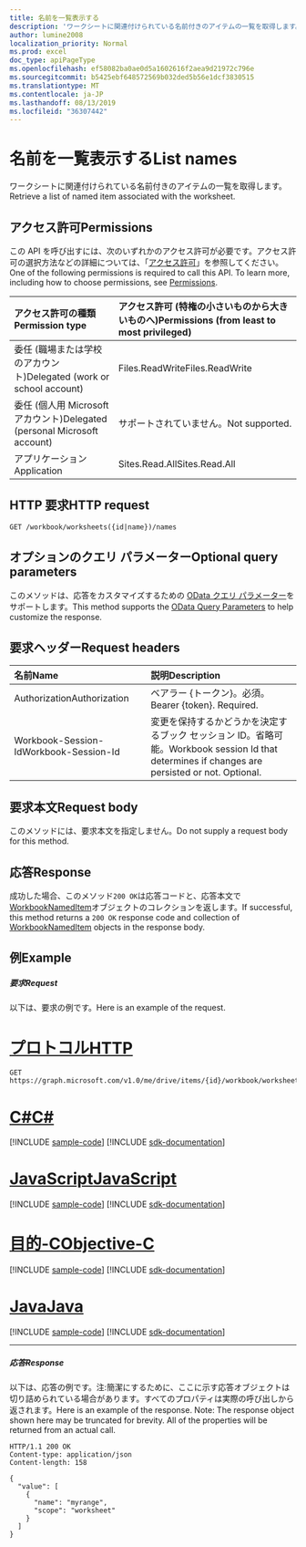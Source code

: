 ```yaml
---
title: 名前を一覧表示する
description: 'ワークシートに関連付けられている名前付きのアイテムの一覧を取得します。 '
author: lumine2008
localization_priority: Normal
ms.prod: excel
doc_type: apiPageType
ms.openlocfilehash: ef58082ba0ae0d5a1602616f2aea9d21972c796e
ms.sourcegitcommit: b5425ebf648572569b032ded5b56e1dcf3830515
ms.translationtype: MT
ms.contentlocale: ja-JP
ms.lasthandoff: 08/13/2019
ms.locfileid: "36307442"
---
```

# <a name="list-names"></a><span data-ttu-id="cb98a-103">名前を一覧表示する</span><span class="sxs-lookup"><span data-stu-id="cb98a-103">List names</span></span>

<span data-ttu-id="cb98a-104">ワークシートに関連付けられている名前付きのアイテムの一覧を取得します。</span><span class="sxs-lookup"><span data-stu-id="cb98a-104">Retrieve a list of named item associated with the worksheet.</span></span> 
## <a name="permissions"></a><span data-ttu-id="cb98a-105">アクセス許可</span><span class="sxs-lookup"><span data-stu-id="cb98a-105">Permissions</span></span>
<span data-ttu-id="cb98a-p101">この API を呼び出すには、次のいずれかのアクセス許可が必要です。アクセス許可の選択方法などの詳細については、「[アクセス許可](/graph/permissions-reference)」を参照してください。</span><span class="sxs-lookup"><span data-stu-id="cb98a-p101">One of the following permissions is required to call this API. To learn more, including how to choose permissions, see [Permissions](/graph/permissions-reference).</span></span>

|<span data-ttu-id="cb98a-108">アクセス許可の種類</span><span class="sxs-lookup"><span data-stu-id="cb98a-108">Permission type</span></span>      | <span data-ttu-id="cb98a-109">アクセス許可 (特権の小さいものから大きいものへ)</span><span class="sxs-lookup"><span data-stu-id="cb98a-109">Permissions (from least to most privileged)</span></span>              |
|:--------------------|:---------------------------------------------------------|
|<span data-ttu-id="cb98a-110">委任 (職場または学校のアカウント)</span><span class="sxs-lookup"><span data-stu-id="cb98a-110">Delegated (work or school account)</span></span> | <span data-ttu-id="cb98a-111">Files.ReadWrite</span><span class="sxs-lookup"><span data-stu-id="cb98a-111">Files.ReadWrite</span></span>    |
|<span data-ttu-id="cb98a-112">委任 (個人用 Microsoft アカウント)</span><span class="sxs-lookup"><span data-stu-id="cb98a-112">Delegated (personal Microsoft account)</span></span> | <span data-ttu-id="cb98a-113">サポートされていません。</span><span class="sxs-lookup"><span data-stu-id="cb98a-113">Not supported.</span></span>    |
|<span data-ttu-id="cb98a-114">アプリケーション</span><span class="sxs-lookup"><span data-stu-id="cb98a-114">Application</span></span> | <span data-ttu-id="cb98a-115">Sites.Read.All</span><span class="sxs-lookup"><span data-stu-id="cb98a-115">Sites.Read.All</span></span> |

## <a name="http-request"></a><span data-ttu-id="cb98a-116">HTTP 要求</span><span class="sxs-lookup"><span data-stu-id="cb98a-116">HTTP request</span></span>
<!-- { "blockType": "ignored" } -->
```http
GET /workbook/worksheets({id|name})/names
```
## <a name="optional-query-parameters"></a><span data-ttu-id="cb98a-117">オプションのクエリ パラメーター</span><span class="sxs-lookup"><span data-stu-id="cb98a-117">Optional query parameters</span></span>
<span data-ttu-id="cb98a-118">このメソッドは、応答をカスタマイズするための [OData クエリ パラメーター](https://developer.microsoft.com/graph/docs/concepts/query_parameters)をサポートします。</span><span class="sxs-lookup"><span data-stu-id="cb98a-118">This method supports the [OData Query Parameters](https://developer.microsoft.com/graph/docs/concepts/query_parameters) to help customize the response.</span></span>

## <a name="request-headers"></a><span data-ttu-id="cb98a-119">要求ヘッダー</span><span class="sxs-lookup"><span data-stu-id="cb98a-119">Request headers</span></span>
| <span data-ttu-id="cb98a-120">名前</span><span class="sxs-lookup"><span data-stu-id="cb98a-120">Name</span></span>      |<span data-ttu-id="cb98a-121">説明</span><span class="sxs-lookup"><span data-stu-id="cb98a-121">Description</span></span>|
|:----------|:----------|
| <span data-ttu-id="cb98a-122">Authorization</span><span class="sxs-lookup"><span data-stu-id="cb98a-122">Authorization</span></span>  | <span data-ttu-id="cb98a-p102">ベアラー {トークン}。必須。</span><span class="sxs-lookup"><span data-stu-id="cb98a-p102">Bearer {token}. Required.</span></span> |
| <span data-ttu-id="cb98a-125">Workbook-Session-Id</span><span class="sxs-lookup"><span data-stu-id="cb98a-125">Workbook-Session-Id</span></span>  | <span data-ttu-id="cb98a-p103">変更を保持するかどうかを決定するブック セッション ID。省略可能。</span><span class="sxs-lookup"><span data-stu-id="cb98a-p103">Workbook session Id that determines if changes are persisted or not. Optional.</span></span>|

## <a name="request-body"></a><span data-ttu-id="cb98a-128">要求本文</span><span class="sxs-lookup"><span data-stu-id="cb98a-128">Request body</span></span>
<span data-ttu-id="cb98a-129">このメソッドには、要求本文を指定しません。</span><span class="sxs-lookup"><span data-stu-id="cb98a-129">Do not supply a request body for this method.</span></span>

## <a name="response"></a><span data-ttu-id="cb98a-130">応答</span><span class="sxs-lookup"><span data-stu-id="cb98a-130">Response</span></span>

<span data-ttu-id="cb98a-131">成功した場合、このメソッド`200 OK`は応答コードと、応答本文で[WorkbookNamedItem](../resources/nameditem.md)オブジェクトのコレクションを返します。</span><span class="sxs-lookup"><span data-stu-id="cb98a-131">If successful, this method returns a `200 OK` response code and collection of [WorkbookNamedItem](../resources/nameditem.md) objects in the response body.</span></span>
## <a name="example"></a><span data-ttu-id="cb98a-132">例</span><span class="sxs-lookup"><span data-stu-id="cb98a-132">Example</span></span>
##### <a name="request"></a><span data-ttu-id="cb98a-133">要求</span><span class="sxs-lookup"><span data-stu-id="cb98a-133">Request</span></span>
<span data-ttu-id="cb98a-134">以下は、要求の例です。</span><span class="sxs-lookup"><span data-stu-id="cb98a-134">Here is an example of the request.</span></span>

# <a name="httptabhttp"></a>[<span data-ttu-id="cb98a-135">プロトコル</span><span class="sxs-lookup"><span data-stu-id="cb98a-135">HTTP</span></span>](#tab/http)
<!-- {
  "blockType": "request",
  "name": "get_tables"
}-->
```http
GET https://graph.microsoft.com/v1.0/me/drive/items/{id}/workbook/worksheets/{id|name}/names
```
# <a name="ctabcsharp"></a>[<span data-ttu-id="cb98a-136">C#</span><span class="sxs-lookup"><span data-stu-id="cb98a-136">C#</span></span>](#tab/csharp)
[!INCLUDE [sample-code](../includes/snippets/csharp/get-tables-csharp-snippets.md)]
[!INCLUDE [sdk-documentation](../includes/snippets/snippets-sdk-documentation-link.md)]

# <a name="javascripttabjavascript"></a>[<span data-ttu-id="cb98a-137">JavaScript</span><span class="sxs-lookup"><span data-stu-id="cb98a-137">JavaScript</span></span>](#tab/javascript)
[!INCLUDE [sample-code](../includes/snippets/javascript/get-tables-javascript-snippets.md)]
[!INCLUDE [sdk-documentation](../includes/snippets/snippets-sdk-documentation-link.md)]

# <a name="objective-ctabobjc"></a>[<span data-ttu-id="cb98a-138">目的-C</span><span class="sxs-lookup"><span data-stu-id="cb98a-138">Objective-C</span></span>](#tab/objc)
[!INCLUDE [sample-code](../includes/snippets/objc/get-tables-objc-snippets.md)]
[!INCLUDE [sdk-documentation](../includes/snippets/snippets-sdk-documentation-link.md)]

# <a name="javatabjava"></a>[<span data-ttu-id="cb98a-139">Java</span><span class="sxs-lookup"><span data-stu-id="cb98a-139">Java</span></span>](#tab/java)
[!INCLUDE [sample-code](../includes/snippets/java/get-tables-java-snippets.md)]
[!INCLUDE [sdk-documentation](../includes/snippets/snippets-sdk-documentation-link.md)]

---

##### <a name="response"></a><span data-ttu-id="cb98a-140">応答</span><span class="sxs-lookup"><span data-stu-id="cb98a-140">Response</span></span>
<span data-ttu-id="cb98a-p104">以下は、応答の例です。注:簡潔にするために、ここに示す応答オブジェクトは切り詰められている場合があります。すべてのプロパティは実際の呼び出しから返されます。</span><span class="sxs-lookup"><span data-stu-id="cb98a-p104">Here is an example of the response. Note: The response object shown here may be truncated for brevity. All of the properties will be returned from an actual call.</span></span>
<!-- {
  "blockType": "response",
  "truncated": true,
  "@odata.type": "microsoft.graph.workbookNamedItem",
  "isCollection": true
} -->
```http
HTTP/1.1 200 OK
Content-type: application/json
Content-length: 158

{
  "value": [
    {
      "name": "myrange",
      "scope": "worksheet"
    }
  ]
}
```

<!-- uuid: 8fcb5dbc-d5aa-4681-8e31-b001d5168d79
2015-10-25 14:57:30 UTC -->
<!-- {
  "type": "#page.annotation",
  "description": "List tables",
  "keywords": "",
  "section": "documentation",
  "tocPath": "",
  "suppressions": [
  ]
}-->

